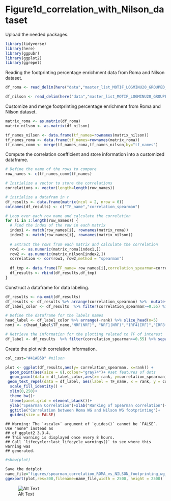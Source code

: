 # Figure1d_correlation_with_Nilson_dataset

Upload the needed packages.

``` r
library(tidyverse)
library(here)
library(ggpubr)
library(ggplot2)
library(ggrepel)
```

Reading the footprinting percentage enrichment data from Roma and Nilson
dataset.

``` r
df_roma <- read_delim(here("data","master_list_MOTIF_LOGMINU20_GROUPED_SI_HG19_ROMA_max_AGOSTO23.txt"),delim = "\t", col_names = T) %>% column_to_rownames(var="motif") 

df_nilson <- read_delim(here("data","master_list_MOTIF_LOGMINU20_GROUPED_SI_HG19_NILSON_max_AGOSTO23.txt"),delim = "\t", col_names = T) %>% column_to_rownames(var="motif")
```

Customize and merge footprinting percentage enrichment from Roma and
Nilson dataset.

``` r
matrix_roma <- as.matrix(df_roma)
matrix_nilson <- as.matrix(df_nilson)

tf_names_nilson <- data.frame(tf_names=rownames(matrix_nilson))
tf_names_roma <- data.frame(tf_names=rownames(matrix_roma))
tf_names_comm <- merge(tf_names_roma,tf_names_nilson,by="tf_names")
```

Compute the correlation coefficient and store information into a
customized dataframe.

``` r
# Define the name of the rows to compare
row_names <- c(tf_names_comm$tf_names)

# Initialize a vector to store the correlations
correlations <- vector(length=length(row_names))

# initialize a datafram in r
df_results <- data.frame(matrix(ncol = 2, nrow = 0))
colnames(df_results) <- c("TF_name","correlation_spearman")

# Loop over each row name and calculate the correlation
for (i in 1:length(row_names)) {
  # Find the index of the row in each matrix
  index1 <- match(row_names[i], rownames(matrix_roma))
  index2 <- match(row_names[i], rownames(matrix_nilson))
  
  # Extract the rows from each matrix and calculate the correlation
  row1 <- as.numeric(matrix_roma[index1,])
  row2 <- as.numeric(matrix_nilson[index2,])
  correlation <- cor(row1, row2,method = "spearman")
  
  df_tmp <- data.frame(TF_name= row_names[i],correlation_spearman=correlation )
  df_results <- rbind(df_results,df_tmp)
}
```

Construct a dataframe for data labeling.

``` r
df_results <- na.omit(df_results)
df_results <- df_results %>% arrange(correlation_spearman) %>%  mutate(rank = rank(correlation_spearman)) 
df_label_color <- df_results  %>% filter(correlation_spearman>=0.55) %>% separate(TF_name,c("TF_name",NA),sep="/") 

# Define the dataframe for the labels names
head_label <- df_label_color %>% arrange(-rank) %>% slice_head(n=5)
nomi <- c(head_label$TF_name,"NRF(NRF)", "NRF1(NRF)","IRF4(IRF)","IRF8(IRF)") 

# Retrieve the information for the plotting related to TF of interest
df_label <- df_results  %>% filter(correlation_spearman>=0.55) %>% separate(TF_name,c("TF_name",NA),sep="/") %>% filter(TF_name %in% nomi)
```

Create the plot with correlation information.

``` r
col_cust="#41AB5D" #nilson

plot <- ggplot(df_results,aes(y= correlation_spearman, x=rank)) + 
  geom_point(aes(size = 8),colour="gray74")+ #set features of dots
  geom_point(data = df_label_color,aes(x= rank, y=correlation_spearman),size=5,colour=col_cust)+
 geom_text_repel(data = df_label, aes(label = TF_name, x = rank, y = correlation_spearman),min.segment.length = 0.5,box.padding = 0.5) +
  scale_fill_identity() +
  xlim(0,250)+
  theme_bw()+ 
  theme(panel.grid = element_blank())+ 
  ylab("Spearman Correlation")+xlab("Ranking of Spearman correlation")+
  ggtitle("Correlation between Roma WG and Nilson WG footprinting")+
  guides(size = FALSE) 
```

    ## Warning: The `<scale>` argument of `guides()` cannot be `FALSE`. Use "none" instead as
    ## of ggplot2 3.3.4.
    ## This warning is displayed once every 8 hours.
    ## Call `lifecycle::last_lifecycle_warnings()` to see where this warning was
    ## generated.

``` r
#show(plot)
```

``` r
Save the dotplot
name_file="figures/spearman_correlation_ROMA_vs_NILSON_footprinting_wg_percentage_labels.png"
ggexport(plot,res=300,filename=name_file,width = 2500, height = 2500)
```

<figure>
<img
src="https://github.com/cleliacort/NRF1_paper/Fig1/figures/spearman_correlation_ROMA_vs_NILSON_footprinting_wg_percentage_labels.png"
alt="Alt Text" />
<figcaption aria-hidden="true">Alt Text</figcaption>
</figure>
